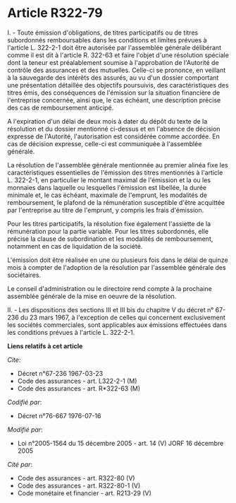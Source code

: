 # Article R322-79

I. - Toute émission d'obligations, de titres participatifs ou de titres subordonnés remboursables dans les conditions et
limites prévues à l'article L. 322-2-1 doit être autorisée par l'assemblée générale délibérant comme il est dit à l'article
R. 322-63 et faire l'objet d'une résolution spéciale dont la teneur est préalablement soumise à l'approbation de l'Autorité
de contrôle des assurances et des mutuelles. Celle-ci se prononce, en veillant à la sauvegarde des intérêts des assurés, au
vu d'un dossier comportant une présentation détaillée des objectifs poursuivis, des caractéristiques des titres émis, des
conséquences de l'émission sur la situation financière de l'entreprise concernée, ainsi que, le cas échéant, une description
précise des cas de remboursement anticipé.

A l'expiration d'un délai de deux mois à dater du dépôt du texte de la résolution et du dossier mentionné ci-dessus et en
l'absence de décision expresse de l'Autorité, l'autorisation est considérée comme accordée. En cas de décision expresse,
celle-ci est communiquée à l'assemblée générale.

La résolution de l'assemblée générale mentionnée au premier alinéa fixe les caractéristiques essentielles de l'émission des
titres mentionnés à l'article L. 322-2-1, en particulier le montant maximal de l'émission et la ou les monnaies dans laquelle
ou lesquelles l'émission est libellée, la durée minimale et, le cas échéant, maximale de l'emprunt, les modalités de
remboursement, le plafond de la rémunération susceptible d'être acquittée par l'entreprise au titre de l'emprunt, y compris
les frais d'émission.

Pour les titres participatifs, la résolution fixe également l'assiette de la rémunération pour la partie variable. Pour les
titres subordonnés, elle précise la clause de subordination et les modalités de remboursement, notamment en cas de
liquidation de la société.

L'émission doit être réalisée en une ou plusieurs fois dans le délai de quinze mois à compter de l'adoption de la résolution
par l'assemblée générale des sociétaires.

Le conseil d'administration ou le directoire rend compte à la prochaine assemblée générale de la mise en oeuvre de la
résolution.

II. - Les dispositions des sections III et III bis du chapitre V du décret n° 67-236 du 23 mars 1967, à l'exception de celles
qui concernent exclusivement les sociétés commerciales, sont applicables aux émissions effectuées dans les conditions prévues
à l'article L. 322-2-1.

**Liens relatifs à cet article**

_Cite_:

  - Décret n°67-236 1967-03-23
  - Code des assurances - art. L322-2-1 (M)
  - Code des assurances - art. R*322-63 (M)

_Codifié par_:

  - Décret n°76-667 1976-07-16

_Modifié par_:

  - Loi n°2005-1564 du 15 décembre 2005 - art. 14 (V) JORF 16 décembre 2005

_Cité par_:

  - Code des assurances - art. R322-80 (V)
  - Code des assurances - art. R322-80-1 (V)
  - Code monétaire et financier - art. R213-29 (V)
